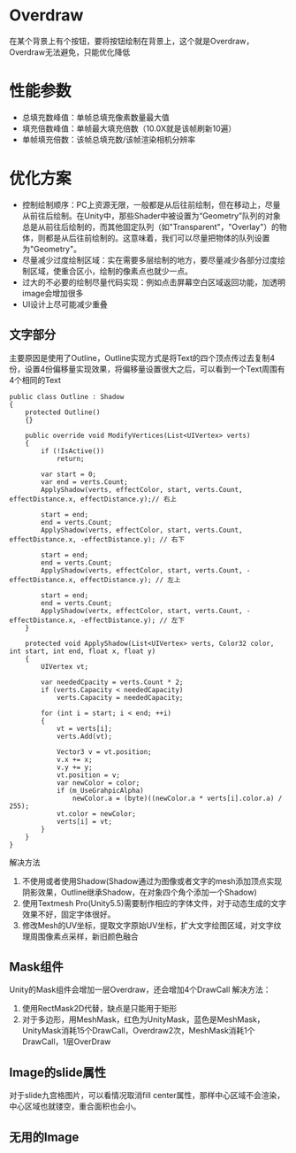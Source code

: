 # Overdraw
在某个背景上有个按钮，要将按钮绘制在背景上，这个就是Overdraw，Overdraw无法避免，只能优化降低

# 性能参数
- 总填充数峰值：单帧总填充像素数量最大值
- 填充倍数峰值：单帧最大填充倍数（10.0X就是该帧刷新10遍）
- 单帧填充倍数：该帧总填充数/该帧渲染相机分辨率

# 优化方案
- 控制绘制顺序：PC上资源无限，一般都是从后往前绘制，但在移动上，尽量从前往后绘制。在Unity中，那些Shader中被设置为“Geometry”队列的对象总是从前往后绘制的，而其他固定队列（如"Transparent"，"Overlay"）的物体，则都是从后往前绘制的。这意味着，我们可以尽量把物体的队列设置为"Geometry"。
- 尽量减少过度绘制区域：实在需要多层绘制的地方，要尽量减少各部分过度绘制区域，使重合区小，绘制的像素点也就少一点。
- 过大的不必要的绘制尽量代码实现：例如点击屏幕空白区域返回功能，加透明image会增加很多
- UI设计上尽可能减少重叠

## 文字部分

主要原因是使用了Outline，Outline实现方式是将Text的四个顶点传过去复制4份，设置4份偏移量实现效果，将偏移量设置很大之后，可以看到一个Text周围有4个相同的Text

```CSharp
public class Outline : Shadow
{
    protected Outline()
    {}

    public override void ModifyVertices(List<UIVertex> verts)
    {
        if (!IsActive())
            return;

        var start = 0;
        var end = verts.Count;
        ApplyShadow(verts, effectColor, start, verts.Count, effectDistance.x, effectDistance.y);// 右上

        start = end;
        end = verts.Count;
        ApplyShadow(verts, effectColor, start, verts.Count, effectDistance.x, -effectDistance.y); // 右下

        start = end;
        end = verts.Count;
        ApplyShadow(verts, effectColor, start, verts.Count, -effectDistance.x, effectDistance.y); // 左上

        start = end;
        end = verts.Count;
        ApplyShadow(vertx, effectColor, start, verts.Count, -effectDistance.x, -effectDistance.y); // 左下
    }

    protected void ApplyShadow(List<UIVertex> verts, Color32 color, int start, int end, float x, float y)
    {
        UIVertex vt;

        var neededCpacity = verts.Count * 2;
        if (verts.Capacity < neededCapacity)
            verts.Capacity = neededCapacity;

        for (int i = start; i < end; ++i)
        {
            vt = verts[i];
            verts.Add(vt);

            Vector3 v = vt.position;
            v.x += x;
            v.y += y;
            vt.position = v;
            var newColor = color;
            if (m_UseGrahpicAlpha)
                newColor.a = (byte)((newColor.a * verts[i].color.a) / 255);
            vt.color = newColor;
            verts[i] = vt;
        }
    }
}
```

解决方法
1. 不使用或者使用Shadow(Shadow通过为图像或者文字的mesh添加顶点实现阴影效果，Outline继承Shadow，在对象四个角个添加一个Shadow)
2. 使用Textmesh Pro(Unity5.5)需要制作相应的字体文件，对于动态生成的文字效果不好，固定字体很好。
3. 修改Mesh的UV坐标，提取文字原始UV坐标，扩大文字绘图区域，对文字纹理周围像素点采样，新旧颜色融合

## Mask组件

Unity的Mask组件会增加一层Overdraw，还会增加4个DrawCall
解决方法：
1. 使用RectMask2D代替，缺点是只能用于矩形
2. 对于多边形，用MeshMask，红色为UnityMask，蓝色是MeshMask，UnityMask消耗15个DrawCall，Overdraw2次，MeshMask消耗1个DrawCall，1层OverDraw
   
## Image的slide属性
对于slide九宫格图片，可以看情况取消fill center属性，那样中心区域不会渲染，中心区域也就镂空，重合面积也会小。

## 无用的Image


